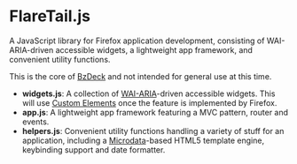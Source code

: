 # FlareTail.js

A JavaScript library for Firefox application development, consisting of WAI-ARIA-driven accessible widgets, a lightweight app framework, and convenient utility functions.

This is the core of [BzDeck](https://github.com/bzdeck/bzdeck) and not intended for general use at this time.

* **widgets.js**: A collection of [WAI-ARIA](http://www.w3.org/TR/wai-aria/)-driven accessible widgets. This will use [Custom Elements](https://developer.mozilla.org/en-US/docs/Web/Web_Components/Custom_Elements) once the feature is implemented by Firefox.
* **app.js**: A lightweight app framework featuring a MVC pattern, router and events.
* **helpers.js**: Convenient utility functions handling a variety of stuff for an application, including a [Microdata](http://www.w3.org/TR/microdata/)-based HTML5 template engine, keybinding support and date formatter.
